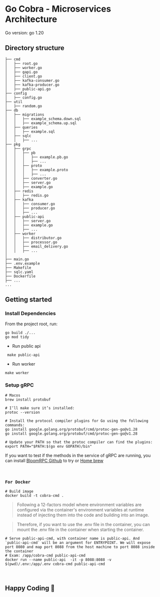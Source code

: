 # Go Cobra - Microservices Architecture

Go version: go 1.20

## Directory structure

```
├── cmd
│   ├── root.go
│   ├── worker.go
│   ├── gapi.go
│   ├── client.go
│   ├── kafka-consumer.go
│   ├── kafka-producer.go
│   ├── public-api.go
├── config
│   ├── config.go
├── util
│   ├── random.go
├── db
│   ├── migrations
│   │   ├── example_schema.down.sql
│   │   ├── example_schema.up.sql
│   ├── queries
│   │   ├── example.sql
│   ├── sqlc
│   │   ├── ...
├── pkg
│   ├── grpc
│   │   ├── pb
│   │   │   ├── example.pb.go
│   │   │   ├── ...
│   │   ├── proto
│   │   │   ├── example.proto
│   │   │   ├── ...
│   │   ├── converter.go
│   │   ├── server.go
│   │   ├── example.go
│   ├── redis
│   │   ├── redis.go
│   ├── kafka
│   │   ├── consumer.go
│   │   ├── producer.go
│   │   ├── ...
│   ├── public-api
│   │   ├── server.go
│   │   ├── example.go
│   │   ├── ...
│   ├── worker
│   │   ├── distributor.go
│   │   ├── processor.go
│   │   ├── email_delivery.go
│   │   ├── ...
│
├── main.go
├── .env.example
├── Makefile
├── sqlc.yaml
├── Dockerfile
├── ...
...
```

## Getting started

### Install Dependencies

From the project root, run:

```shell
go build ./...
go mod tidy
```

- Run public api

```shell
 make public-api
```

- Run worker

```shell
make worker
```

### Setup gRPC

```shell
# Macos
brew install protobuf

# I’ll make sure it’s installed:
protoc --version

# Install the protocol compiler plugins for Go using the following commands:
go install google.golang.org/protobuf/cmd/protoc-gen-go@v1.28
go install google.golang.org/protobuf/cmd/protoc-gen-go@v1.28

# Update your PATH so that the protoc compiler can find the plugins:
export PATH="$PATH:$(go env GOPATH)/bin"
```

If you want to test if the methods in the service of gRPC are running, you can install [BloomRPC Github](https://github.com/bloomrpc/bloomrpc) to try or [Home brew](https://formulae.brew.sh/cask/bloomrpc)

<br />

### `For Docker`

```shell
# Build image
docker build -t cobra-cmd .
```

> Following a 12-factors model where environment variables are configured via the container's environment variables at runtime instead of injecting them into the code and building into an image.

> Therefore, if you want to use the .env file in the container, you can mount the .env file in the container when starting the container.

```shell
# Serve public-api-cmd, with container name is public-api. And `public-api-cmd` will be an argument for ENTRYPOINT. We will expose port 8080 and map port 8088 from the host machine to port 8088 inside the container
# Exam: /app/cobra-cmd public-api-cmd
docker run --name public-api  -it -p 8088:8088 -v $(pwd)/.env:/app/.env cobra-cmd public-api-cmd
```

<br />

## Happy Coding :tada:
